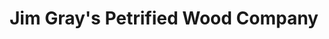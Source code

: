 ---
title: "Jim Gray's Petrified Wood Company"
url: /holbrook/jim-grays-petrified-wood-company/
shop: gift
---